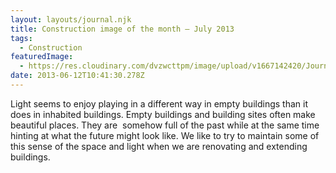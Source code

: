 ```yaml
---
layout: layouts/journal.njk
title: Construction image of the month – July 2013
tags:
  - Construction
featuredImage:
  - https://res.cloudinary.com/dvzwcttpm/image/upload/v1667142420/Journals/cioth-201307_npx3im.jpg
date: 2013-06-12T10:41:30.278Z
---
```

Light seems to enjoy playing in a different way in empty buildings than it does in inhabited buildings. Empty buildings and building sites often make beautiful places. They are  somehow full of the past while at the same time hinting at what the future might look like. We like to try to maintain some of this sense of the space and light when we are renovating and extending buildings.